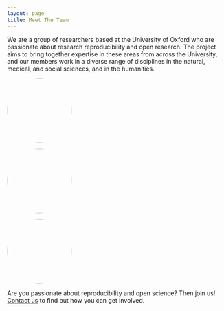 ```yaml
---
layout: page
title: Meet The Team
---
```


We are a group of researchers based at the University of Oxford who are passionate about research reproducibility and open research. The project aims to bring together expertise in these areas from across the University, and our members work in a diverse range of disciplines in the natural, medical, and social sciences, and in the humanities.


<div class="container">

<div class="row">

<div class="col-lg-4">

<a href="../laura-fortunato"><img src="../img/profile-pic_laura-fortunato.jpg" style="border-radius: 50%;
    width: 150px;
    height: 150px;"/></a>

</div>

<div class="col-lg-4">

<a href="../philip-fowler"><img src="../img/profile-pic_phillip-fowler.jpg" style="border-radius: 50%;
    width: 150px;
    height: 150px;"/></a>

</div>

<div class="col-lg-4">

<a href="../martin-john-hadley"><img src="../img/profile-pic_martin-john-hadley.jpg" style="border-radius: 50%;
    width: 150px;
    height: 150px;"/></a>

</div>


</div>

</div>


Are you passionate about reproducibility and open science? Then join us! [Contact us](http://rroxford.github.io/contact) to find out how you can get involved.